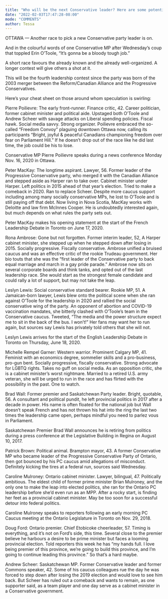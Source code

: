 ```yaml
---
title: "Who will be the next Conservative leader? Here are some potential contenders"
date: "2022-02-03T17:47:28-08:00"
mode: "COMMENTS"
author: Tessa
---
```


OTTAWA — Another race to pick a new Conservative party leader is on.

And in the colourful words of one Conservative MP after Wednesday’s coup that toppled Erin O’Toole, “It’s gonna be a bloody tough job.”

A short race favours the already known and the already well-organized. A longer contest will give others a shot at it.

This will be the fourth leadership contest since the party was born of the 2003 merger between the Reform/Canadian Alliance and the Progressive Conservatives.

Here’s your cheat sheet on those around whom speculation is swirling:

Pierre Poilievre: The early front-runner. Finance critic, 42. Career politician, former cabinet minister and political aide. Upstaged both O’Toole and Andrew Scheer with savage attacks on Liberal spending policies. Fiscal hawk. Social media savvy. Strong organizer. Poilievre embraced the so-called “Freedom Convoy” plaguing downtown Ottawa now, calling its participants “Bright, joyful & peaceful Canadians championing freedom over fear on Parliament Hill.” If he doesn’t drop out of the race like he did last time, the job could be his to lose.

Conservative MP Pierre Poilievre speaks during a news conference Monday Nov. 16, 2020 in Ottawa.

Peter MacKay: The longtime aspirant. Lawyer, 56. Former leader of the Progressive Conservative party, who merged it with the Canadian Alliance and stepped aside as Harper ran to take over. Cabinet minister under Harper. Left politics in 2015 ahead of that year’s election. Tried to make a comeback in 2020. Ran to replace Scheer. Despite more caucus support including among many socially conservative MPs, he lost to O’Toole and is still paying off that debt. Now living in Nova Scotia, MacKay works with Deloitte and law firm McInnes Cooper. He is undoubtedly interested again, but much depends on what rules the party sets out.

Peter MacKay makes his opening statement at the start of the French Leadership Debate in Toronto on June 17, 2020.

Rona Ambrose: Gone but not forgotten. Former interim leader, 52, A Harper cabinet minister, she stepped up when he stepped down after losing in 2015. Socially progressive. Fiscally conservative. Ambrose unified a bruised caucus and was an effective critic of the rookie Trudeau government. Her bio touts that she was the “first leader of the Conservative party to back equal marriage and march in a gay pride parade.” Ambrose now sits on several corporate boards and think tanks, and opted out of the last leadership race. She would start as the strongest female candidate and could rally a lot of support, but may not take the leap.

Leslyn Lewis: Social conservative standard bearer. Rookie MP, 51. A Jamaican-born lawyer, Lewis blew onto the political scene when she ran against O’Toole for the leadership in 2020 and rallied the social conservative wing of the party. An opponent of abortion and COVID-19 vaccination mandates, she bitterly clashed with O’Toole’s team in the Conservative caucus. Tweeted, “The media and the power structure expect me to sit in the back of the bus. I won’t!” Her fans may want her to run again, but sources say Lewis has privately told others that she will not.

Leslyn Lewis arrives for the start of the English Leadership Debate in Toronto on Thursday, June 18, 2020.

Michelle Rempel Garner: Western warrior. Prominent Calgary MP, 41. Feminist with an economics degree, sommelier skills and a pro-business, pro-gun bent. Socially progressive, fiscally conservative. Strong advocate for LGBTQ rights. Takes no guff on social media. As an opposition critic, she is a cabinet minister’s worst nightmare. Married to a retired U.S. army veteran, she will be urged to run in the race and has flirted with the possibility in the past. One to watch.

Brad Wall: Former premier and Saskatchewan Party leader. Bright, quotable, 56. A consultant and political pundit, he left provincial politics in 2017 after a decade in power. His name is often floated for the national job but Wall doesn’t speak French and has not thrown his hat into the ring the last two times the leadership came open, perhaps mindful you need to parlez vous in Parliament.

Saskatchewan Premier Brad Wall announces he is retiring from politics during a press conference at the Legislative Building in Regina on August 10, 2017.

Patrick Brown: Political animal. Brampton mayor, 43. A former Conservative MP who became leader of the Progressive Conservative Party of Ontario, then got bounced by his PC caucus amid allegations of misconduct. Definitely kicking the tires at a federal run, sources said Wednesday.

Caroline Mulroney: Ontario cabinet minister. Lawyer, bilingual, 47. Politically ambitious. The eldest child of former prime minister Brian Mulroney, and the only one to make the leap into elected politics, she ran for the Ontario PC leadership before she’d even run as an MPP. After a rocky start, is finding her feet as a provincial cabinet minister. May be too soon for a successful detour into federal politics.

Caroline Mulroney speaks to reporters following an early morning PC Caucus meeting at the Ontario Legislature in Toronto on Nov. 29, 2018.

Doug Ford: Ontario premier. Chief Etobicoke cheerleader, 57. Timing is everything, and it’s not on Ford’s side, this time. Several close to the premier believe he harbours a desire to be prime minister but faces a looming provincial election. Told reporters this week he has “my hands full. I love being premier of this province, we’re going to build this province, and I’m going to continue leading this province.” So that’s a hard maybe.

Andrew Scheer: Saskatchewan MP. Former Conservative leader and former Commons speaker, 42. Some of his caucus colleagues rue the day he was forced to step down after losing the 2019 election and would love to see him back. But Scheer has ruled out a comeback and wants to remain, as one supporter said, as a team player and one day serve as a cabinet minister in a Conservative government.
